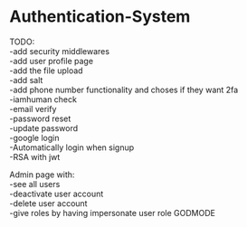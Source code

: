 # Authentication-System
TODO:\
-add security middlewares \
-add user profile page \
-add the file upload \
-add salt\
-add phone number functionality and choses if they want 2fa \
-iamhuman check \
-email verify\
-password reset \
-update password \
-google login \
-Automatically login when signup\
-RSA with jwt

Admin page with: \
-see all users \
-deactivate user account \
-delete user account \
-give roles by having impersonate user role GODMODE
